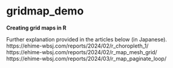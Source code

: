# gridmap_demo
<p><strong>Creating grid maps in R</strong></p>
<p>Further explanation provided in the articles below (in Japanese).<br>
https://ehime-wbsj.com/reports/2024/02/r_choropleth_1/<br>
https://ehime-wbsj.com/reports/2024/02/r_map_mesh_grid/<br>
https://ehime-wbsj.com/reports/2024/03/r_map_paginate_loop/<br>
</p>
